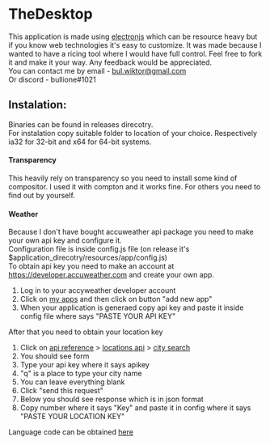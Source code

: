 # TheDesktop
This application is made using [electronjs](https://electronjs.org/) which can be resource heavy but if you know web technologies it's easy to customize. It was made because I wanted to have a ricing tool where I would have full control. Feel free to fork it and make it your way. Any feedback would be appreciated.  
You can contact me by email - bul.wiktor@gmail.com  
Or discord - bullione#1021

## Instalation:
Binaries can be found in releases direcotry.  
For instalation copy suitable folder to location of your choice. Respectively ia32 for 32-bit and x64 for 64-bit systems.  

#### Transparency
This heavily rely on transparency so you need to install some kind of compositor. I used it with compton and it works fine. For others you need to find out by yourself. 

#### Weather 
Because I don't have bought accuweather api package you need to make your own api key and configure it.  
Configuration file is inside config.js file (on release it's $application_direcotry/resources/app/config.js)  
To obtain api key you need to make an account at https://developer.accuweather.com and create your own app.  

1. Log in to your accyweather developer account
2. Click on [my apps](https://developer.accuweather.com/user/me/apps) and then click on button "add new app"
3. When your application is generaed copy api key and paste it inside config file where says "PASTE YOUR API KEY"

After that you need to obtain your location key 

1. Click on [api reference](https://developer.accuweather.com/apis) > [locations api](https://developer.accuweather.com/accuweather-locations-api/apis) > [city search](https://developer.accuweather.com/accuweather-locations-api/apis/get/locations/v1/cities/search)
2. You should see form 
3. Type your api key where it says apikey
4. "q" is a place to type your city name
5. You can leave everything blank
6. Click "send this request"
7. Below you should see response which is in json format
8. Copy number where it says "Key" and paste it in config where it says "PASTE YOUR LOCATION KEY"

Language code can be obtained [here](https://developer.accuweather.com/localizations-by-language)

